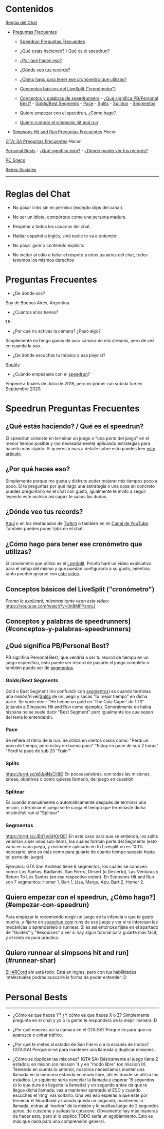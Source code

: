 # Contenidos

[Reglas del Chat](#reglas-del-chat)

- [Preguntas Frecuentes](#preguntas-frecuentes)
    - [Speedrun Preguntas Frecuentes](#speedrun-preguntas-frecuentes)
    - [¿Qué estás haciendo? / Qué es el speedrun?](#que-estas-haciendo--que-es-el-speedrun)
    - [¿Por qué haces eso?](#por-que-haces-eso)
    - [¿Dónde veo tus records?](#donde-veo-tus-records)
    - [¿Cómo hago para tener ese cronómetro que utilizas?](#como-hago-para-tener-ese-cronometro-que-utilizas)
    - [Conceptos básicos del LiveSplit ("cronómetro")](#conceptos-basicos-del-livesplit-cronometro)
    - [Conceptos y palabras de speedrunners](#conceptos-y-palabras-de-speedrunners)
            - [¿Qué significa PB/Personal Best?](#que-significa-pb--personal-best)
            - [Golds/Best Segments](#golds--best-segments)
            - [Pace](#pace)
            - [Splits](#splits)
            - [Splitear](#splitear)
            - [Segmentos](#segmentos)

    - [Quiero empezar con el speedrun, ¿Cómo hago?](#quiero-empezar-con-el-speedrun-como-hago)

    - [Quiero runnear el simpsons hit and run](#quiero-runnear-el-simpsons-hit-and-run)

- [Simpsons Hit and Run Preguntas Frecuentes](#simpsons-hit-and-run-preguntas-frecuentes)
    *Hacer*

[GTA: SA Preguntas Frecuentes](#gta-sa-preguntas-frecuentes)
    *Hacer*

[Personal Bests](#personal-bests)
    - [¿Qué significa esto?](#que-significa-esto)
    - [¿Dónde puedo ver tus records?](#donde-puedo-ver-tus-records)

[PC Specs](#pc-specs)

[Redes Sociales](#redes-sociales)

***

# Reglas del Chat

- No pasar links sin mi permiso (excepto clips del canal).

- No ser un idiota, compórtate como una persona madura.

- Respetar a todos los usuarios del chat.

- Hablar español o inglés, sinó nadie te va a entender.

- No pasar gore o contenido explícito

- No incitar al odio o faltar el respeto a otros usuarios del chat, todos tenemos los mismos derechos


# Preguntas Frecuentes

- ¿De dónde sos?

Soy de Buenos Aires, Argentina.

- ¿Cuántos años tienes?

18.

- ¿Por qué no activas la cámara? ¿Pasó algo?

Simplemente no tengo ganas de usar cámara en mis streams, pero de vez en cuando la uso.

- ¿De dónde escuchás tu música o esa playlist?

[Spotify](https://open.spotify.com/playlist/0yiICZMIVct6Ft700pwm2G?si=d02cebf303284cef) 

- ¿Cuándo empezaste con el [speedrun](https://es.wikipedia.org/wiki/Speedrun)?

Empecé a finales de Julio de 2019, pero mi primer run subida fue en Septiembre 2020.

# Speedrun Preguntas Frecuentes
   ## ¿Qué estás haciendo? / Qué es el speedrun?
El speedrun consiste en terminar un juego o "una parte del juego" en el menor tiempo posible y (no necesariamente) aplicando estrategias para hacerlo más rápido.
Si quieres ir mas a detalle sobre esto puedes leer [este artículo](https://es.wikipedia.org/wiki/Speedrun).

 ## ¿Por qué haces eso?
 Simplemente porque me gusta y disfruto poder mejorar mis tiempos poco a poco. Si te preguntas por qué hago una estrategia o una cosa en concreto puedes preguntarlo en el chat con gusto, igualmente te invito a seguir leyendo este archivo así capaz te sacas las dudas.

## ¿Dónde veo tus records?
[Aquí](https://speedrun.com/user/choripanycristi) o en los destacados de [Twitch](https://twitch.tv/choripanycristi) o también en mi [Canal de YouTube](https://www.youtube.com/@choripanycristi/).
También puedes poner !pbs en el chat.

## ¿Cómo hago para tener ese cronómetro que utilizas?
El cronómetro que utilizo es el [LiveSplit](https://livesplit.org/).
Pronto haré un video explicativo para el setup del mismo y que puedan configurarlo a su gusto, mientras tanto pueden guiarse con [este video](https://youtube.com/watch?v=0nBMFYsnnLI).

## Conceptos básicos del LiveSplit ("cronómetro")
*Pronto lo explicaré, mientras tanto vean este video:*
https://youtube.com/watch?v=0nBMFYsnnLI

## Conceptos y palabras de speedrunners](#conceptos-y-palabras-speedrunners)

## ¿Qué significa PB/Personal Best?
PB significa Personal Best, que vendría a ser tu record de tiempo en un juego específico, esto puede ser record de pasarte el juego completo o también puede ser de [segmentos](#segmentos).

### Golds/Best Segments
Gold o Best Segment (no confundir con [segmentos](#segmentos)) es cuando terminas una misión/nivel/[Splits](#splits) de un juego y sacas "tu mejor tiempo" en dicha parte.
Se suele decir "He hecho un gold en 'The Cola Caper' de 1:13" (citando a Simpsons Hit and Run como ejemplo).
Generalmente en habla hispana no se suele decir "Best Segment" pero igualmente los que sepan del tema lo entenderán.

### Pace
Se refiere al ritmo de la run. Se utiliza en ciertos casos como:
    "Perdí un poco de tiempo, pero estoy en buena pace"
    "Estoy en pace de sub 2 horas"
    "Perdí la pace de sub 20 'Train'"

### Splits
https://prnt.sc/e8JpiNsCIj8D
En pocas palabras, son todas las misiones, tareas, objetivos o como quieras llamarlo, del juego en cuestión

### Splitear
Es cuando manualmente o automáticamente después de terminar una misión, o terminar el juego se te carga el tiempo que terminaste dicha misión/full run al "Splitear"

### Segmentos
https://prnt.sc/JBd7wSHOrQE1
En este caso para que se entienda, los splits vendrían a ser unos sub-items, los cuales forman parte del Segmento (esto varía en cada juego, y realmente aplicarlo en tu Livesplit no es 100% necesario, sino es más como para guiarte de cuanto tiempo sacaste hasta tal parte del juego).

Ejemplos:
    GTA San Andreas tiene 6 segmentos, los cuales se conocen como: Los Santos, Badlands, San Fierro, Desert (o Desierto), Las Venturas y Return To Los Santos (en ese respectivo orden).
    En Simpsons Hit and Run son 7 segmentos: Homer 1, Bart 1, Lisa, Marge, Apu, Bart 2, Homer 2.

## Quiero empezar con el speedrun, ¿Cómo hago?](#empezar-con-speedrun)
Para empezar te recomiendo elegir un juego de tu infancia o que te guste mucho, y fijarte en [speedrun.com](https://speedrun.com) runs de ese juego y ver si te interesan las mecánicas o aprendértelo a runnear. Si es así entonces fijate en el apartado de "Guides" y "Resources" a ver si hay algún tutorial para guiarte más fácil, y el resto es pura práctica.

## Quiero runnear el simpsons hit and run](#runnear-shar)
[SHARCord](https://discord.gg/nU48TVd) ahí está todo. 
Está en ingles, pero con tus habilidades intelectuales podrás buscarle la forma de poder entender :D

# Personal Bests

***
- ¿Cómo es que haces Y? ¿Y cómo es que haces X o Z?
Simplemente pregunta en el chat y yo o la gente te responderá de la mejor manera :D

- ¿Por qué mueves así la cámara en el GTA:SA?
Porque es para que no aparezca o evitar tráfico.

- ¿Por qué te metes al estadio de San Fierro o a la escuela de motos? (GTA:SA)
Porque sirve para mantener una llamada y duplicar misiones.

- ¿Cómo se duplican las misiones? (GTA:SA)
Básicamente el juego tiene 2 estados: en misión (on mission 1) y en "modo libre" (on mission 0).
Teniendo en cuenta lo anterior, nosotros necesitamos manter una llamada en la memoria estando en modo libre, ahí es donde se utiliza los estadios.
Lo siguiente sería cancelar la llamada y esperar 15 segundos (o lo que dure en llegarte la llamada) y un segundo antes de que te llegue dicha llamada, vas a mantener apretado el ESC y cuando escuches el 'ring' vas soltarlo.
Una vez eso esperas a que este por terminar el bloodbowl y cuando queda un segundo, mantienes la llamada, entras al 'marker' de la misión y lo sueltas luego de 2 segundos aprox. de cutscene y salteas la cutscene.
Obviamente hay más maneras de hacer esto, pero si lo explico TODO sería un agobiamiento. Esto es más que nada para una comprensión general.
